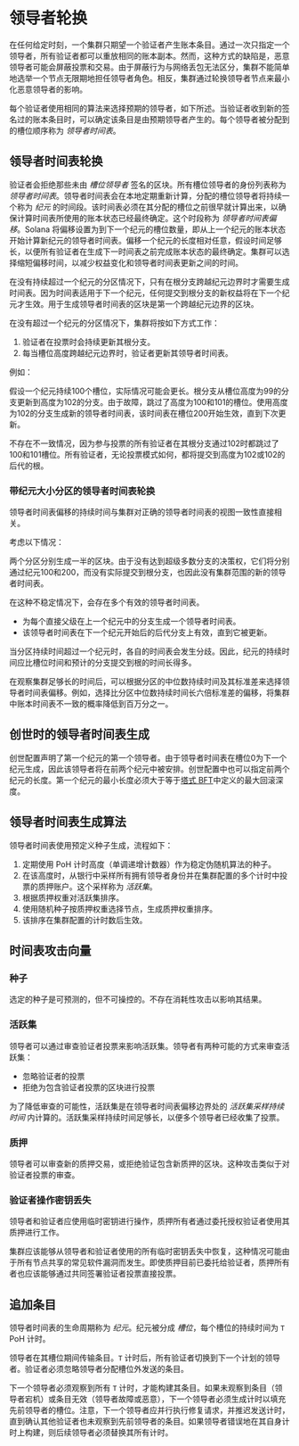 # 领导者轮换

在任何给定时刻，一个集群只期望一个验证者产生账本条目。通过一次只指定一个领导者，所有验证者都可以重放相同的账本副本。然而，这种方式的缺陷是，恶意领导者可能会屏蔽投票和交易。由于屏蔽行为与网络丢包无法区分，集群不能简单地选举一个节点无限期地担任领导者角色。相反，集群通过轮换领导者节点来最小化恶意领导者的影响。

每个验证者使用相同的算法来选择预期的领导者，如下所述。当验证者收到新的签名过的账本条目时，可以确定该条目是由预期领导者产生的。每个领导者被分配到的槽位顺序称为 _领导者时间表_。

## 领导者时间表轮换

验证者会拒绝那些未由 _槽位领导者_ 签名的区块。所有槽位领导者的身份列表称为 _领导者时间表_。领导者时间表会在本地定期重新计算，分配的槽位领导者将持续一个称为 _纪元_ 的时间段。该时间表必须在其分配的槽位之前很早就计算出来，以确保计算时间表所使用的账本状态已经最终确定。这个时段称为 _领导者时间表偏移_。Solana 将偏移设置为到下一个纪元的槽位数量，即从上一个纪元的账本状态开始计算新纪元的领导者时间表。偏移一个纪元的长度相对任意，假设时间足够长，以便所有验证者在生成下一时间表之前完成账本状态的最终确定。集群可以选择缩短偏移时间，以减少权益变化和领导者时间表更新之间的时间。

在没有持续超过一个纪元的分区情况下，只有在根分支跨越纪元边界时才需要生成时间表。因为时间表适用于下一个纪元，任何提交到根分支的新权益将在下一个纪元才生效。用于生成领导者时间表的区块是第一个跨越纪元边界的区块。

在没有超过一个纪元的分区情况下，集群将按如下方式工作：

1. 验证者在投票时会持续更新其根分支。
2. 每当槽位高度跨越纪元边界时，验证者更新其领导者时间表。

例如：

假设一个纪元持续100个槽位，实际情况可能会更长。根分支从槽位高度为99的分支更新到高度为102的分支。由于故障，跳过了高度为100和101的槽位。使用高度为102的分支生成新的领导者时间表，该时间表在槽位200开始生效，直到下次更新。

不存在不一致情况，因为参与投票的所有验证者在其根分支通过102时都跳过了100和101槽位。所有验证者，无论投票模式如何，都将提交到高度为102或102的后代的根。

### 带纪元大小分区的领导者时间表轮换

领导者时间表偏移的持续时间与集群对正确的领导者时间表的视图一致性直接相关。

考虑以下情况：

两个分区分别生成一半的区块。由于没有达到超级多数分支的决策权，它们将分别通过纪元100和200，而没有实际提交到根分支，也因此没有集群范围的新的领导者时间表。

在这种不稳定情况下，会存在多个有效的领导者时间表。

- 为每个直接父级在上一个纪元中的分支生成一个领导者时间表。
- 该领导者时间表在下一个纪元开始后的后代分支上有效，直到它被更新。

当分区持续时间超过一个纪元时，各自的时间表会发生分歧。因此，纪元的持续时间应比槽位时间和预计的分支提交到根的时间长得多。

在观察集群足够长的时间后，可以根据分区的中位数持续时间及其标准差来选择领导者时间表偏移。例如，选择比分区中位数持续时间长六倍标准差的偏移，将集群中账本时间表不一致的概率降低到百万分之一。

## 创世时的领导者时间表生成

创世配置声明了第一个纪元的第一个领导者。由于领导者时间表在槽位0为下一个纪元生成，因此该领导者将在前两个纪元中被安排。创世配置中也可以指定前两个纪元的长度。第一个纪元的最小长度必须大于等于[塔式 BFT](https://docs.anza.xyz/implemented-proposals/tower-bft)中定义的最大回滚深度。

## 领导者时间表生成算法

领导者时间表使用预定义种子生成，流程如下：

1. 定期使用 PoH 计时高度（单调递增计数器）作为稳定伪随机算法的种子。
2. 在该高度时，从银行中采样所有拥有领导者身份并在集群配置的多个计时中投票的质押账户。这个采样称为 _活跃集_。
3. 根据质押权重对活跃集排序。
4. 使用随机种子按质押权重选择节点，生成质押权重排序。
5. 该排序在集群配置的计时数后生效。

## 时间表攻击向量

### 种子

选定的种子是可预测的，但不可操控的。不存在消耗性攻击以影响其结果。

### 活跃集

领导者可以通过审查验证者投票来影响活跃集。领导者有两种可能的方式来审查活跃集：

- 忽略验证者的投票
- 拒绝为包含验证者投票的区块进行投票

为了降低审查的可能性，活跃集是在领导者时间表偏移边界处的 _活跃集采样持续时间_ 内计算的。活跃集采样持续时间足够长，以便多个领导者已经收集了投票。

### 质押

领导者可以审查新的质押交易，或拒绝验证包含新质押的区块。这种攻击类似于对验证者投票的审查。

### 验证者操作密钥丢失

领导者和验证者应使用临时密钥进行操作，质押所有者通过委托授权验证者使用其质押进行工作。

集群应该能够从领导者和验证者使用的所有临时密钥丢失中恢复，这种情况可能由于所有节点共享的常见软件漏洞而发生。即使质押目前已委托给验证者，质押所有者也应该能够通过共同签署验证者投票直接投票。

## 追加条目

领导者时间表的生命周期称为 _纪元_。纪元被分成 _槽位_，每个槽位的持续时间为 `T` PoH 计时。

领导者在其槽位期间传输条目。`T` 计时后，所有验证者切换到下一个计划的领导者。验证者必须忽略领导者分配槽位外发送的条目。

下一个领导者必须观察到所有 `T` 计时，才能构建其条目。如果未观察到条目（领导者宕机）或条目无效（领导者故障或恶意），下一个领导者必须生成计时以填充先前领导者的槽位。注意，下一个领导者应并行执行修复请求，并推迟发送计时，直到确认其他验证者也未观察到先前领导者的条目。如果领导者错误地在其自身计时上构建，则后续领导者必须替换其所有计时。
